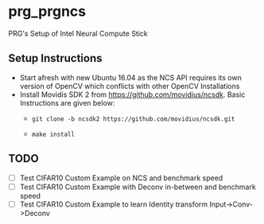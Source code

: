 # prg_prgncs
PRG's Setup of Intel Neural Compute Stick

## Setup Instructions
- Start afresh with new Ubuntu 16.04 as the NCS API requires its own version of OpenCV which conflicts with other OpenCV Installations
- Install Movidis SDK 2 from https://github.com/movidius/ncsdk. Basic Instructions are given below:
  - ```
    git clone -b ncsdk2 https://github.com/movidius/ncsdk.git
    ```
  - ```
    make install
    ```
    

## TODO
- [ ] Test CIFAR10 Custom Example on NCS and benchmark speed
- [ ] Test CIFAR10 Custom Example with Deconv in-between and benchmark speed
- [ ] Test CIFAR10 Custom Example to learn Identity transform Input->Conv->Deconv 
